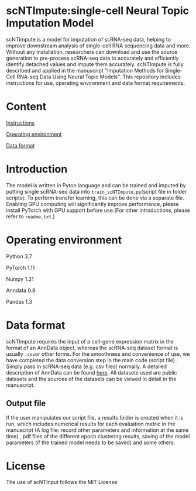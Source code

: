 # scNTImpute:single-cell Neural Topic Imputation Model
scNTImpute is a model for imputation of scRNA-seq data, helping to improve downstream analysis of single-cell RNA sequencing data and more. Without any installation, researchers can download and use the source generation to pre-process scRNA-seq data to accurately and efficiently identify detached values and impute them accurately. scNTImpute is fully described and applied in the manuscript "Imputation Methods for Single-Cell RNA-seq Data Using Neural Topic Models". This repository includes instructions for use, operating environment and data format requirements.
# Content
[Instructions](#instructions)

[Operating environment](#operating-environment)

[Data format](#data-format)

# Introduction
The model is written in Pyton language and can be trained and imputed by putting single scRNA-seq data into `train_scNTImpute.py`(script file in folder scripts). To perform transfer learning, this can be done via a separate file. Enabling GPU computing will significantly improve performance, please install PyTorch with GPU support before use.(For other introductions, please refer to `readme.txt`.)

# Operating environment
Python 3.7

PyTorch 1.11

Numpy 1.21

Anndata 0.8

Pandas 1.3

# Data format
scNTImpute requires the input of a cell-gene expression matrix in the format of an AnnData object, whereas the scRNA-seq dataset format is usually `.csv`or other forms. For the smoothness and convenience of use, we have completed the data conversion step in the main code (script file) . Simply pass in scRNA-seq data (e.g. csv files) normally. A detailed description of AnnData can be found [here](https://anndata.readthedocs.io/en/latest/). All datasets used are public datasets and the sources of the datasets can be viewed in detail in the manuscript.
## Output file
If the user manipulates our script file, a results folder is created when it is run, which includes numerical results for each evaluation metric in the manuscript (A log file: record other parameters and information at the same time) , pdf files of the different epoch clustering results, saving of the model parameters (if the trained model needs to be saved) and some others.

# License
The use of scNTInput follows the MIT License

